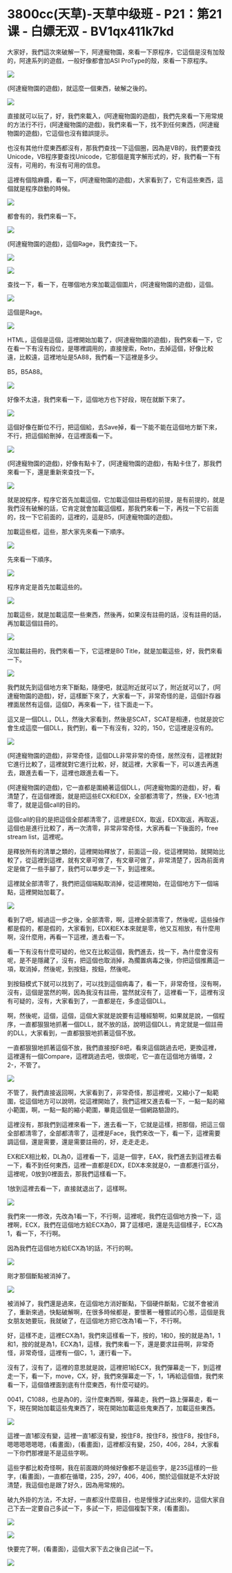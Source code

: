 # 3800cc(天草)-天草中级班 - P21：第21课 - 白嫖无双 - BV1qx411k7kd

大家好，我們這次來破解一下，阿達寵物園，來看一下原程序，它這個是沒有加殼的，阿達系列的遊戲，一般好像都會加ASI ProType的殼，來看一下原程序。



![](img/db6c25bb892286a2fa384e9919d8c361_1.png)

(阿達寵物園的遊戲)，就這麼一個東西，破解之後的。

![](img/db6c25bb892286a2fa384e9919d8c361_3.png)

直接就可以玩了，好，我們來載入，(阿達寵物園的遊戲)，我們先來看一下用常規的方法行不行，(阿達寵物園的遊戲)，我們來看一下，找不到任何東西，(阿達寵物園的遊戲)，它這個也沒有錯誤提示。

也沒有其他什麼東西都沒有，那我們查找一下這個圈，因為是VB的，我們要查找Unicode，VB程序要查找Unicode，它那個是寬字解形式的，好，我們看一下有沒有，可用的，有沒有可用的信息。

這裡有個陰麻醬，看一下，(阿達寵物園的遊戲)，大家看到了，它有這些東西，這個就是程序啟動的時候。

![](img/db6c25bb892286a2fa384e9919d8c361_5.png)

都會有的，我們來看一下。

![](img/db6c25bb892286a2fa384e9919d8c361_7.png)

(阿達寵物園的遊戲)，這個Rage，我們查找一下。

![](img/db6c25bb892286a2fa384e9919d8c361_9.png)

![](img/db6c25bb892286a2fa384e9919d8c361_10.png)

查找一下，看一下，在哪個地方來加載這個圖片，(阿達寵物園的遊戲)，這個。

![](img/db6c25bb892286a2fa384e9919d8c361_12.png)

這個是Rage。

![](img/db6c25bb892286a2fa384e9919d8c361_14.png)

HTML，這個是這個，這裡開始加載了，(阿達寵物園的遊戲)，我們來看一下，它在看一下有沒有段位，是哪裡調用的，直接搜索，Retn，去掉這個，好像比較遠，比較遠，這裡地址是5A88，我們看一下這裡是多少。

B5，B5A88。

![](img/db6c25bb892286a2fa384e9919d8c361_16.png)

好像不太遠，我們來看一下，這個地方也下好段，現在就斷下來了。

![](img/db6c25bb892286a2fa384e9919d8c361_18.png)

這個好像在斷位不行，把這個給，去Save掉，看一下能不能在這個地方斷下來，不行，把這個給刪掉，在這裡面看一下。



![](img/db6c25bb892286a2fa384e9919d8c361_20.png)

(阿達寵物園的遊戲)，好像有點卡了，(阿達寵物園的遊戲)，有點卡住了，那我們來看一下，還是重新來查找一下。



![](img/db6c25bb892286a2fa384e9919d8c361_22.png)

就是說程序，程序它首先加載這個，它加載這個註冊框的前提，是有前提的，就是我們沒有破解的話，它肯定就會加載這個框，那我們來看一下，再找一下它前面的，找一下它前面的，這裡的，這是B5，(阿達寵物園的遊戲)。

加載這些框，這些，那大家先來看一下順序。

![](img/db6c25bb892286a2fa384e9919d8c361_24.png)

先來看一下順序。

![](img/db6c25bb892286a2fa384e9919d8c361_26.png)

程序肯定是首先加載這些的。

![](img/db6c25bb892286a2fa384e9919d8c361_28.png)

加載這些，就是加載這麼一些東西，然後再，如果沒有註冊的話，沒有註冊的話，再加載這個註冊的。

![](img/db6c25bb892286a2fa384e9919d8c361_30.png)

沒加載註冊的，我們來看一下，它這裡是B0 Title，就是加載這些，好，我們來看一下。

![](img/db6c25bb892286a2fa384e9919d8c361_32.png)

我們就先到這個地方來下斷點，隨便吧，就這附近就可以了，附近就可以了，(阿達寵物園的遊戲)，好，這樣斷下來了，大家看一下，非常奇怪的是，這個計存器裡面居然有這個，這個D，再來看一下，往下面走一下。

這又是一個DLL，DLL，然後大家看到，然後是SCAT，SCAT是相連，也就是說它會生成這麼一個DLL，我們到，看一下有沒有，32的，150，它這裡是沒有的。



![](img/db6c25bb892286a2fa384e9919d8c361_34.png)

(阿達寵物園的遊戲)，非常奇怪，這個DLL非常非常的奇怪，居然沒有，這裡就對它進行比較了，這裡就對它進行比較，好，就這裡，大家看一下，可以進去再進去，跟進去看一下，這裡也跟進去看一下。

(阿達寵物園的遊戲)，它一直都是圍繞著這個DLL，(阿達寵物園的遊戲)，好，看清楚了，在這個裡面，就是把這些ECX和EDX，全部都清零了，然後，EX-1也清零了，就是這個call的目的。

這個call的目的是把這個全部都清零了，這裡是EDX，取返，EDX取返，再取返，這個也是進行比較了，再一次清零，非常非常奇怪，大家再看一下後面的，free stream list，這裡呢。

是釋放所有的清單之類的，這裡開始釋放了，前面這一段，從這裡開始，就開始比較了，從這裡到這裡，就有文章可做了，有文章可做了，非常清楚了，因為前面肯定是做了一些手腳了，我們可以單步走一下，到這裡來。

這裡就全部清零了，我們把這個端點取消掉，從這裡開始，在這個地方下一個端點，這裡開始加載了。

![](img/db6c25bb892286a2fa384e9919d8c361_36.png)

看到了吧，經過這一步之後，全部清零，啊，這裡全部清零了，然後呢，這些操作都是假的，都是假的，大家看到，EDX和EX本來就是零，他又互相放，有什麼用啊，沒什麼用，再看一下這裡，進去看一下。

看一下有沒有什麼可疑的，他又在比較這個，我們進去，找一下，為什麼會沒有呢，是不是隱藏了，沒有，把這個也取消掉，為擱置病毒之後，你把這個推薦這一項，取消掉，然後呢，到按鈕，按鈕，然後呢。

到按鈕模式下就可以找到了，可以找到這個病毒了，看一下，非常奇怪，沒有啊，沒有，這個是當然的啊，因為我沒有註冊，當然就沒有了，這裡看一下，這裡有沒有可疑的，沒有，大家看到了，一直都是在，多虛這個DLL。

啊，然後呢，這個，這個，這個大家就是說要有這種經驗啊，如果就是說，一個程序，一直都狠狠地抓著一個DLL，就不放的話，說明這個DLL，肯定就是一個註冊的DLL，大家看到，一直都狠狠地抓著這個不放。

一直都狠狠地抓著這個不放，我們直接按F8吧，看來這個跳過去吧，更換這裡，這裡還有一個Compare，這裡跳過去吧，很煩呢，它一直在這個地方循環，2 2-，不管了。



![](img/db6c25bb892286a2fa384e9919d8c361_38.png)

不管了，我們直接返回啊，大家看到了，非常奇怪，那這裡呢，又縮小了一點範圍，從這個地方可以說明，從這裡開始了，我們這裡又進去看一下，一點一點的縮小範圍，啊，一點一點的縮小範圍，畢竟這個是一個網路驗證的。

這裡沒有，那我們到這裡來看一下，進去看一下，它就是這樣，把那個，把這三個全部都清零了，全部都清零了，這裡是Face，我們來改一下，看一下，這裡需要調這個，還是需要，還是需要註冊的，好，走走走走。

EX和EX相比較，DL為0，這裡看一下，這是一個字，EAX，我們進去到這裡去看一下，看不到任何東西，這裡一直都是EDX，EDX本來就是0，一直都進行區分，這裡呢，0放到0裡面去，那我們這樣看一下。

1放到這裡去看一下，直接就退出了，這樣啊。

![](img/db6c25bb892286a2fa384e9919d8c361_40.png)

我們來一一修改，先改為1看一下，不行啊，這裡呢，我們在這個地方換一下，這裡啊，ECX，我們在這個地方給ECX為0，算了這樣吧，還是先這個樣子，ECX為1，看一下，不行啊。

因為我們在這個地方給ECX為1的話，不行的啊。

![](img/db6c25bb892286a2fa384e9919d8c361_42.png)

剛才那個斷點被消掉了。

![](img/db6c25bb892286a2fa384e9919d8c361_44.png)

被消掉了，我們還是過來，在這個地方消好斷點，下個硬件斷點，它就不會被消了，重新來過，快點破解啊，在很多時候都是，要懷著一種嘗試的心態，這個是我女朋友她要玩，我就破了，在這個地方把它改為1看一下，不行啊。

好，這樣不走，這裡ECX為1，我們來這樣看一下，按的，1和0，按的就是為1，1和1，按的就是為1，ECX為1，這樣，我們來看一下，還是要求註冊啊，非常奇怪，非常奇怪，這裡有一個C，1，運行看一下。

沒有了，沒有了，這裡的意思就是說，這裡把1給ECX，我們彈幕走一下，到這裡走一下，看一下，move，CX，好，我們來彈幕走一下，1，1再給這個值，我們來看一下，這個值裡面到底有什麼東西，有什麼可疑的。

0041，C1088，也是為0的，沒什麼東西啊，彈幕走，我們一路上彈幕走，看一下，現在開始加載這些鬼東西了，現在開始加載這些鬼東西了，加載這些東西。



![](img/db6c25bb892286a2fa384e9919d8c361_46.png)

這裡一直1都沒有變，這裡一直1都沒有變，按住F8，按住F8，按住F8，按住F8，嗯嗯嗯嗯嗯嗯，(看畫面)，(看畫面)，這裡都沒有變，250，406，284，大家看一下你們那裡是不是這些字啊。

這些字都比較奇怪啊，我在前面跟的時候好像都不是這些字，是235這樣的一些字，(看畫面)，一直都在循環，235，297，406，406，關於這個就是不太好說清楚，我這個也是跟了好久，因為用常規的。

破九外掛的方法，不太好，一直都沒什麼眉目，也是慢慢才試出來的，這個大家自己下去一定要自己多試一下，多試一下，把這個複製下來，(看畫面)。



![](img/db6c25bb892286a2fa384e9919d8c361_48.png)

![](img/db6c25bb892286a2fa384e9919d8c361_49.png)

快要完了啊，(看畫面)，這個大家下去之後自己試一下。

![](img/db6c25bb892286a2fa384e9919d8c361_51.png)